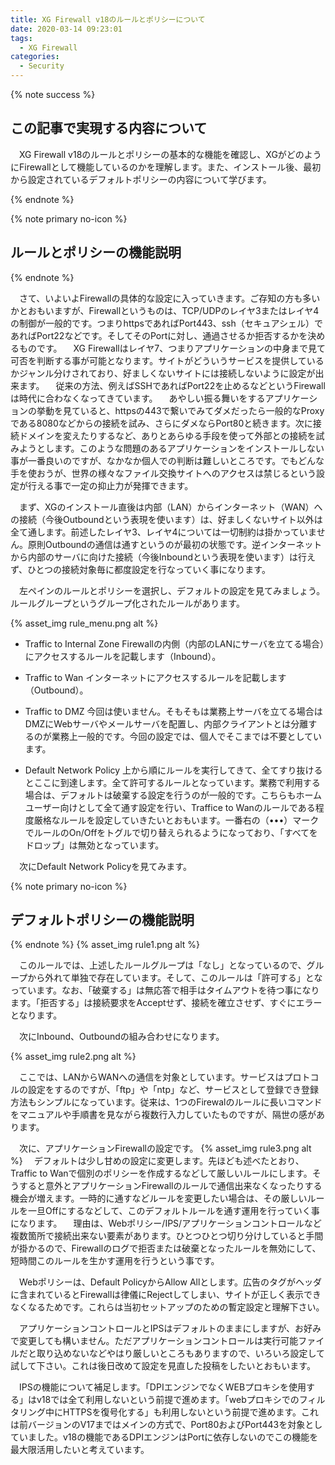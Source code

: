 ```yaml
---
title: XG Firewall v18のルールとポリシーについて
date: 2020-03-14 09:23:01
tags:
  - XG Firewall
categories:
  - Security
---
```


{% note success  %}

## この記事で実現する内容について

　XG Firewall v18のルールとポリシーの基本的な機能を確認し、XGがどのようにFirewallとして機能しているのかを理解します。また、インストール後、最初から設定されているデフォルトポリシーの内容について学びます。

{% endnote %}
<!-- more -->

{% note primary no-icon %}

## ルールとポリシーの機能説明

{% endnote %}

　さて、いよいよFirewallの具体的な設定に入っていきます。ご存知の方も多いかとおもいますが、Firewallというものは、TCP/UDPのレイヤ3またはレイヤ4の制御が一般的です。つまりhttpsであればPort443、ssh（セキュアシェル）であればPort22などです。そしてそのPortに対し、通過させるか拒否するかを決めるものです。
　XG Firewallはレイヤ7、つまりアプリケーションの中身まで見て可否を判断する事が可能となります。サイトがどういうサービスを提供しているかジャンル分けされており、好ましくないサイトには接続しないように設定が出来ます。
　従来の方法、例えばSSHであればPort22を止めるなどというFirewallは時代に合わなくなってきています。
　あやしい振る舞いをするアプリケーションの挙動を見ていると、httpsの443で繋いでみてダメだったら一般的なProxyである8080などからの接続を試み、さらにダメならPort80と続きます。次に接続ドメインを変えたりするなど、ありとあらゆる手段を使って外部との接続を試みようとします。このような問題のあるアプリケーションをインストールしない事が一番良いのですが、なかなか個人での判断は難しいところです。でもどんな手を使おうが、世界の様々なファイル交換サイトへのアクセスは禁じるという設定が行える事で一定の抑止力が発揮できます。

　まず、XGのインストール直後は内部（LAN）からインターネット（WAN）への接続（今後Outboundという表現を使います）は、好ましくないサイト以外は全て通します。前述したレイヤ3、レイヤ4については一切制約は掛かっていません。原則Outboundの通信は通すというのが最初の状態です。逆インターネットから内部のサーバに向けた接続（今後Inboundという表現を使います）は行えず、ひとつの接続対象毎に都度設定を行なっていく事になります。

　左ペインのルールとポリシーを選択し、デフォルトの設定を見てみましょう。ルールグループというグループ化されたルールがあります。

{% asset_img rule_menu.png alt %}

- Traffic to Internal Zone
  Firewallの内側（内部のLANにサーバを立てる場合）にアクセスするルールを記載します（Inbound）。

- Traffic to Wan
  インターネットにアクセスするルールを記載します（Outbound）。

- Traffic to DMZ
  今回は使いません。そもそもは業務上サーバを立てる場合はDMZにWebサーバやメールサーバを配置し、内部クライアントとは分離するのが業務上一般的です。今回の設定では、個人でそこまでは不要としています。
- Default Network Policy
  上から順にルールを実行してきて、全てすり抜けるとここに到達します。全て許可するルールとなっています。業務で利用する場合は、デフォルトは破棄する設定を行うのが一般的です。こちらもホームユーザー向けとして全て通す設定を行い、Traffice to Wanのルールである程度厳格なルールを設定していきたいとおもいます。一番右の（•••）マークでルールのOn/Offをトグルで切り替えられるようになっており、「すべてをドロップ」は無効となっています。

　次にDefault Network Policyを見てみます。

{% note primary no-icon %}

## デフォルトポリシーの機能説明

{% endnote %}
{% asset_img rule1.png alt %}

　このルールでは、上述したルールグループは「なし」となっているので、グループから外れて単独で存在しています。そして、このルールは「許可する」となっています。なお、「破棄する」は無応答で相手はタイムアウトを待つ事になります。「拒否する」は接続要求をAcceptせず、接続を確立させず、すぐにエラーとなります。

　次にInbound、Outboundの組み合わせになります。

{% asset_img rule2.png alt %}

　ここでは、LANからWANへの通信を対象としています。サービスはプロトコルの設定をするのですが、「ftp」や「ntp」など、サービスとして登録でき登録方法もシンプルになっています。従来は、1つのFirewalのルールに長いコマンドをマニュアルや手順書を見ながら複数行入力していたものですが、隔世の感があります。

　次に、アプリケーションFirewallの設定です。
{% asset_img rule3.png alt %}
　デフォルトは少し甘めの設定に変更します。先ほども述べたとおり、Traffic to Wanで個別のポリシーを作成するなどして厳しいルールにします。そうすると意外とアプリケーションFirewallのルールで通信出来なくなったりする機会が増えます。一時的に通すなどルールを変更したい場合は、その厳しいルールを一旦Offにするなどして、このデフォルトルールを通す運用を行っていく事になります。
　理由は、Webポリシー/IPS/アプリケーションコントロールなど複数箇所で接続出来ない要素があります。ひとつひとつ切り分けしていると手間が掛かるので、Firewallのログで拒否または破棄となったルールを無効にして、短時間このルールを生かす運用を行うという事です。

　Webポリシーは、Default PolicyからAllow Allとします。広告のタグがヘッダに含まれているとFirewallは律儀にRejectしてしまい、サイトが正しく表示できなくなるためです。これらは当初セットアップのための暫定設定と理解下さい。

　アプリケーションコントロールとIPSはデフォルトのままにしますが、お好みで変更しても構いません。ただアプリケーションコントロールは実行可能ファイルだと取り込めないなどやはり厳しいところもありますので、いろいろ設定して試して下さい。これは後日改めて設定を見直した投稿をしたいとおもいます。

　IPSの機能について補足します。「DPIエンジンでなくWEBプロキシを使用する」はv18では全て利用しないという前提で進めます。「webプロキシでのフィルタリング中にHTTPSを復号化する」も利用しないという前提で進めます。これは前バージョンのV17まではメインの方式で、Port80およびPort443を対象としていました。v18の機能であるDPIエンジンはPortに依存しないのでこの機能を最大限活用したいと考えています。
